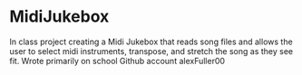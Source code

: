 # MidiJukebox
In class project creating a Midi Jukebox that reads song files and allows the user to select midi instruments, transpose, and stretch the song as they see fit. 
Wrote primarily on school Github account alexFuller00
